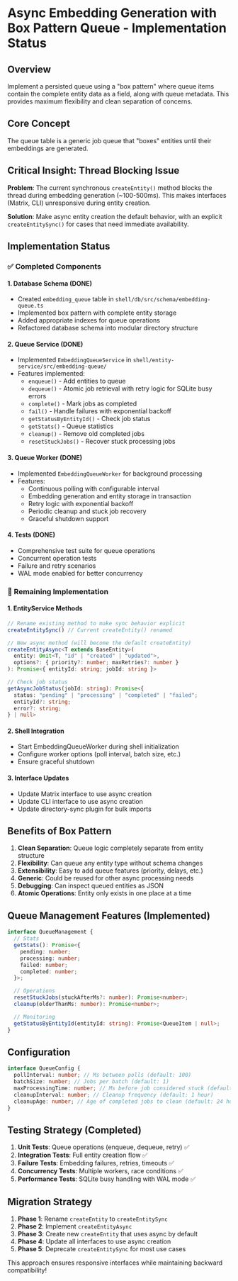 # Async Embedding Generation with Box Pattern Queue - Implementation Status

## Overview

Implement a persisted queue using a "box pattern" where queue items contain the complete entity data as a field, along with queue metadata. This provides maximum flexibility and clean separation of concerns.

## Core Concept

The queue table is a generic job queue that "boxes" entities until their embeddings are generated.

## Critical Insight: Thread Blocking Issue

**Problem**: The current synchronous `createEntity()` method blocks the thread during embedding generation (~100-500ms). This makes interfaces (Matrix, CLI) unresponsive during entity creation.

**Solution**: Make async entity creation the default behavior, with an explicit `createEntitySync()` for cases that need immediate availability.

## Implementation Status

### ✅ Completed Components

#### 1. Database Schema (DONE)

- Created `embedding_queue` table in `shell/db/src/schema/embedding-queue.ts`
- Implemented box pattern with complete entity storage
- Added appropriate indexes for queue operations
- Refactored database schema into modular directory structure

#### 2. Queue Service (DONE)

- Implemented `EmbeddingQueueService` in `shell/entity-service/src/embedding-queue/`
- Features implemented:
  - `enqueue()` - Add entities to queue
  - `dequeue()` - Atomic job retrieval with retry logic for SQLite busy errors
  - `complete()` - Mark jobs as completed
  - `fail()` - Handle failures with exponential backoff
  - `getStatusByEntityId()` - Check job status
  - `getStats()` - Queue statistics
  - `cleanup()` - Remove old completed jobs
  - `resetStuckJobs()` - Recover stuck processing jobs

#### 3. Queue Worker (DONE)

- Implemented `EmbeddingQueueWorker` for background processing
- Features:
  - Continuous polling with configurable interval
  - Embedding generation and entity storage in transaction
  - Retry logic with exponential backoff
  - Periodic cleanup and stuck job recovery
  - Graceful shutdown support

#### 4. Tests (DONE)

- Comprehensive test suite for queue operations
- Concurrent operation tests
- Failure and retry scenarios
- WAL mode enabled for better concurrency

### 🚧 Remaining Implementation

#### 1. EntityService Methods

```typescript
// Rename existing method to make sync behavior explicit
createEntitySync() // Current createEntity() renamed

// New async method (will become the default createEntity)
createEntityAsync<T extends BaseEntity>(
  entity: Omit<T, "id" | "created" | "updated">,
  options?: { priority?: number; maxRetries?: number }
): Promise<{ entityId: string; jobId: string }>

// Check job status
getAsyncJobStatus(jobId: string): Promise<{
  status: "pending" | "processing" | "completed" | "failed";
  entityId?: string;
  error?: string;
} | null>
```

#### 2. Shell Integration

- Start EmbeddingQueueWorker during shell initialization
- Configure worker options (poll interval, batch size, etc.)
- Ensure graceful shutdown

#### 3. Interface Updates

- Update Matrix interface to use async creation
- Update CLI interface to use async creation
- Update directory-sync plugin for bulk imports

## Benefits of Box Pattern

1. **Clean Separation**: Queue logic completely separate from entity structure
2. **Flexibility**: Can queue any entity type without schema changes
3. **Extensibility**: Easy to add queue features (priority, delays, etc.)
4. **Generic**: Could be reused for other async processing needs
5. **Debugging**: Can inspect queued entities as JSON
6. **Atomic Operations**: Entity only exists in one place at a time

## Queue Management Features (Implemented)

```typescript
interface QueueManagement {
  // Stats
  getStats(): Promise<{
    pending: number;
    processing: number;
    failed: number;
    completed: number;
  }>;

  // Operations
  resetStuckJobs(stuckAfterMs?: number): Promise<number>;
  cleanup(olderThanMs: number): Promise<number>;

  // Monitoring
  getStatusByEntityId(entityId: string): Promise<QueueItem | null>;
}
```

## Configuration

```typescript
interface QueueConfig {
  pollInterval: number; // Ms between polls (default: 100)
  batchSize: number; // Jobs per batch (default: 1)
  maxProcessingTime: number; // Ms before job considered stuck (default: 5 min)
  cleanupInterval: number; // Cleanup frequency (default: 1 hour)
  cleanupAge: number; // Age of completed jobs to clean (default: 24 hours)
}
```

## Testing Strategy (Completed)

1. **Unit Tests**: Queue operations (enqueue, dequeue, retry) ✅
2. **Integration Tests**: Full entity creation flow ✅
3. **Failure Tests**: Embedding failures, retries, timeouts ✅
4. **Concurrency Tests**: Multiple workers, race conditions ✅
5. **Performance Tests**: SQLite busy handling with WAL mode ✅

## Migration Strategy

1. **Phase 1**: Rename `createEntity` to `createEntitySync`
2. **Phase 2**: Implement `createEntityAsync`
3. **Phase 3**: Create new `createEntity` that uses async by default
4. **Phase 4**: Update all interfaces to use async creation
5. **Phase 5**: Deprecate `createEntitySync` for most use cases

This approach ensures responsive interfaces while maintaining backward compatibility!
